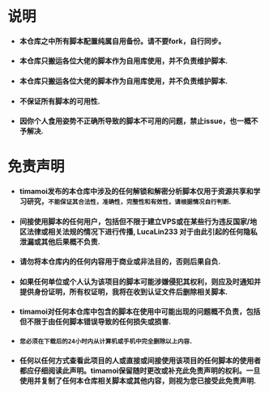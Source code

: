 # 说明
* #### 本仓库之中所有脚本配置纯属自用备份。请不要fork，自行同步。
* #### 本仓库只搬运各位大佬的脚本作为自用库使用，并不负责维护脚本.
* #### 本仓库只搬运各位大佬的脚本作为自用库使用，并不负责维护脚本.
* #### 不保证所有脚本的可用性.
* #### 因你个人食用姿势不正确所导致的脚本不可用的问题，禁止issue，也一概不予解决.

# 免责声明
* #### timamoi发布的本仓库中涉及的任何解锁和解密分析脚本仅用于资源共享和学习研究，`不能保证其合法性，准确性，完整性和有效性，请根据情况自行判断`.
* #### 间接使用脚本的任何用户，包括但不限于建立VPS或在某些行为违反国家/地区法律或相关法规的情况下进行传播, LucaLin233 对于由此引起的任何隐私泄漏或其他后果概不负责.
* #### 请勿将本仓库内的任何内容用于商业或非法目的，否则后果自负.
* #### 如果任何单位或个人认为该项目的脚本可能涉嫌侵犯其权利，则应及时通知并提供身份证明，所有权证明，我将在收到认证文件后删除相关脚本.
* #### timamoi对任何本仓库中包含的脚本在使用中可能出现的问题概不负责，包括但不限于由任何脚本错误导致的任何损失或损害.
* #### `您必须在下载后的24小时内从计算机或手机中完全删除以上内容`.
* #### 任何以任何方式查看此项目的人或直接或间接使用该项目的任何脚本的使用者都应仔细阅读此声明。timamoi保留随时更改或补充此免责声明的权利。一旦使用并复制了任何本仓库相关脚本或其他内容，则视为您已接受此免责声明.
